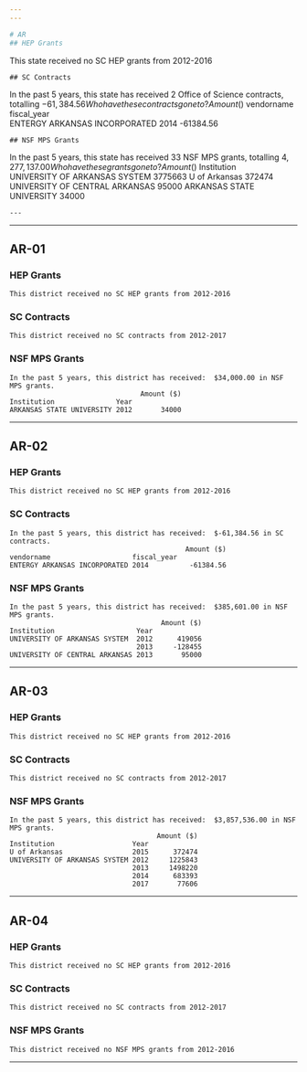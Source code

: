 ```yaml
---
---

# AR
## HEP Grants
```
This state received no SC HEP grants from 2012-2016
```
## SC Contracts
```
In the past 5 years, this state has received  2  Office of Science contracts, totalling  $-61,384.56
Who have these contracts gone to?
                                           Amount ($)
vendorname                    fiscal_year            
ENTERGY ARKANSAS INCORPORATED 2014          -61384.56
```
## NSF MPS Grants
```
In the past 5 years, this state has received  33  NSF MPS grants, totalling  $4,277,137.00
Who have these grants gone to?
                                Amount ($)
Institution                               
UNIVERSITY OF ARKANSAS SYSTEM      3775663
U of Arkansas                       372474
UNIVERSITY OF CENTRAL ARKANSAS       95000
ARKANSAS STATE UNIVERSITY            34000
```
---
```

---
## AR-01
### HEP Grants
```
This district received no SC HEP grants from 2012-2016
```
### SC Contracts
```
This district received no SC contracts from 2012-2017
```
### NSF MPS Grants
```
In the past 5 years, this district has received:  $34,000.00 in NSF MPS grants.
                                Amount ($)
Institution               Year            
ARKANSAS STATE UNIVERSITY 2012       34000
```
---
## AR-02
### HEP Grants
```
This district received no SC HEP grants from 2012-2016
```
### SC Contracts
```
In the past 5 years, this district has received:  $-61,384.56 in SC contracts.
                                           Amount ($)
vendorname                    fiscal_year            
ENTERGY ARKANSAS INCORPORATED 2014          -61384.56
```
### NSF MPS Grants
```
In the past 5 years, this district has received:  $385,601.00 in NSF MPS grants.
                                     Amount ($)
Institution                    Year            
UNIVERSITY OF ARKANSAS SYSTEM  2012      419056
                               2013     -128455
UNIVERSITY OF CENTRAL ARKANSAS 2013       95000
```
---
## AR-03
### HEP Grants
```
This district received no SC HEP grants from 2012-2016
```
### SC Contracts
```
This district received no SC contracts from 2012-2017
```
### NSF MPS Grants
```
In the past 5 years, this district has received:  $3,857,536.00 in NSF MPS grants.
                                    Amount ($)
Institution                   Year            
U of Arkansas                 2015      372474
UNIVERSITY OF ARKANSAS SYSTEM 2012     1225843
                              2013     1498220
                              2014      683393
                              2017       77606
```
---
## AR-04
### HEP Grants
```
This district received no SC HEP grants from 2012-2016
```
### SC Contracts
```
This district received no SC contracts from 2012-2017
```
### NSF MPS Grants
```
This district received no NSF MPS grants from 2012-2016
```
---
